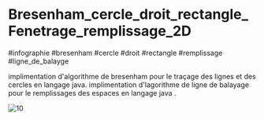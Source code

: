 # Bresenham_cercle_droit_rectangle_Fenetrage_remplissage_2D
#infographie #bresenham #cercle #droit #rectangle #remplissage #ligne_de_balayge 

implimentation d'algorithme de bresenham pour le traçage des lignes et des cercles en langage java.
implimentation d'lagorithme de ligne de balayage pour le remplissages des espaces en langage java .

![10](https://user-images.githubusercontent.com/54851310/109876213-cac52b00-7c71-11eb-8387-7291e5279d7b.PNG)
